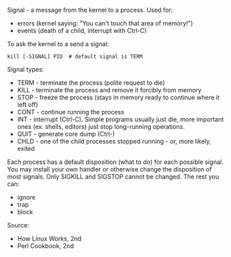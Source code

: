 Signal - a message from the kernel to a process. Used for:
* errors (kernel saying: "You can't touch that area of memory!")
* events (death of a child, interrupt with Ctrl-C)

To ask the kernel to a send a signal:

    kill [-SIGNAL] PID  # default signal is TERM

Signal types:
* TERM - terminate the process (polite request to die)
* KILL - terminate the process and remove it forcibly from memory
* STOP - freeze the process (stays in memory ready to continue where it left
    off)
* CONT - continue running the process
* INT - interrupt (Ctrl-C). Simple programs usually just die, more important ones (ex. shells, editors) just stop long-running operations.
* QUIT - generate core dump (Ctrl-\)
* CHLD - one of the child processes stopped running - or, more likely, exited

Each process has a default disposition (what to do) for each possible signal. You may install your own handler or otherwise change the disposition of most signals. Only SIGKILL and SIGSTOP cannot be changed. The rest you can:
* ignore
* trap
* block

Source:
* How Linux Works, 2nd
* Perl Cookbook, 2nd
